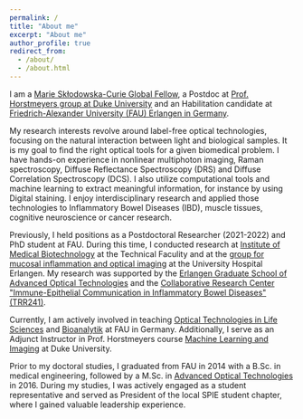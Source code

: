 ```yaml
---
permalink: /
title: "About me"
excerpt: "About me"
author_profile: true
redirect_from: 
  - /about/
  - /about.html
---
```


I am a [Marie Skłodowska-Curie Global Fellow](https://marie-sklodowska-curie-actions.ec.europa.eu/news/marie-sklodowska-curie-actions-award-eu257-million-to-postdoctoral-fellows-in-2022), a Postdoc at [Prof. Horstmeyers group at Duke University](https://horstmeyer.pratt.duke.edu/people/lucas-kreiss) and an Habilitation candidate at [Friedrich-Alexander University (FAU) Erlangen in Germany](https://www.tf.fau.eu/). 

My research interests revolve around label-free optical technologies, focusing on the natural interaction between light and biological samples. It is my goal to find the right optical tools for a given biomedical problem. I have hands-on experience in nonlinear multiphoton imaging, Raman spectroscopy, Diffuse Reflectance Spectroscopy (DRS) and Diffuse Correlation Spectroscopy (DCS). I also utilize computational tools and machine learning to extract meaningful information, for instance by using Digital staining. I enjoy interdisciplinary research and applied those technologies to Inflammatory Bowel Diseases (IBD), muscle tissues, cognitive neuroscience or cancer research.

Previously, I held positions as a Postdoctoral Researcher (2021-2022) and PhD student at FAU. During this time, I conducted research at [Institute of Medical Biotechnology](https://www.mbt.tf.fau.de/person/lucas-kreiss/) at the Technical Faculity and at the [group for mucosal inflammation and optical imaging](https://www.medizin1.uk-erlangen.de/forschung/arbeitsgruppen/ag-prof-m-waldner/) at the University Hospital Erlangen. My research was supported by the [Erlangen Graduate School of Advanced Optical Technologies](https://www.saot.fau.de/) and the [Collaborative Research Center "Immune-Epithelial Communication in Inflammatory Bowel Diseases" (TRR241)](https://transregio241-en.webspace.rrze.de/).


Currently, I am actively involved in teaching [Optical Technologies in Life Sciences](https://www.campo.fau.de/qisserver/pages/startFlow.xhtml?_flowId=detailView-flow&unitId=87849&periodId=395) and [Bioanalytik](https://www.campo.fau.de/qisserver/pages/startFlow.xhtml?_flowId=detailView-flow&unitId=104747&periodId=387) at FAU in Germany. Additionally, I serve as an Adjunct Instructor in Prof. Horstmeyers course [Machine Learning and Imaging](https://deepimaging.github.io/syllabus/) at Duke University.

Prior to my doctoral studies, I graduated from FAU in 2014 with a B.Sc. in medical engineering, followed by a M.Sc. in [Advanced Optical Technologies](https://www.maot.studium.fau.de/) in 2016. During my studies, I was actively engaged as a student representative and served as President of the local SPIE student chapter, where I gained valuable leadership experience.

